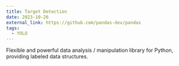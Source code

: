 ```yaml
---
title: Target Detection
date: 2023-10-26
external_link: https://github.com/pandas-dev/pandas
tags:
  - YOLO
---
```


Flexible and powerful data analysis / manipulation library for Python, providing labeled data structures.

<!--more-->
